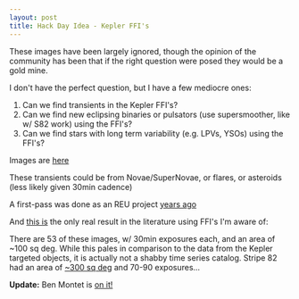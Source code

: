 ```yaml
---
layout: post
title: Hack Day Idea - Kepler FFI's
---
```


These images have been largely ignored, though the opinion of the community has been that if the right question were posed they would be a gold mine.

I don't have the perfect question, but I have a few mediocre ones:

1. Can we find transients in the Kepler FFI's?
2. Can we find new eclipsing binaries or pulsators (use supersmoother, like w/ S82 work) using the FFI's?
3. Can we find stars with long term variability (e.g. LPVs, YSOs) using the FFI's?


Images are [here](https://archive.stsci.edu/pub/kepler/ffi/)

These transients could be from Novae/SuperNovae, or flares, or asteroids (less likely given 30min cadence)

A first-pass was done as an REU project [years ago](http://physics.nd.edu/assets/45942/vande_kolk_bryant.pdf)


And [this is](http://arxiv.org/abs/1107.0297) the only real result in the literature using FFI's I'm aware of:



There are 53 of these images, w/ 30min exposures each, and an area of ~100 sq deg. While this pales in comparison to the data from the Kepler targeted objects, it is actually not a shabby time series catalog. Stripe 82 had an area of [~300 sq deg](http://arxiv.org/abs/1405.7382) and 70-90 exposures...


**Update:** Ben Montet is [on it!](http://adsabs.harvard.edu/abs/2016arXiv160801316M)
